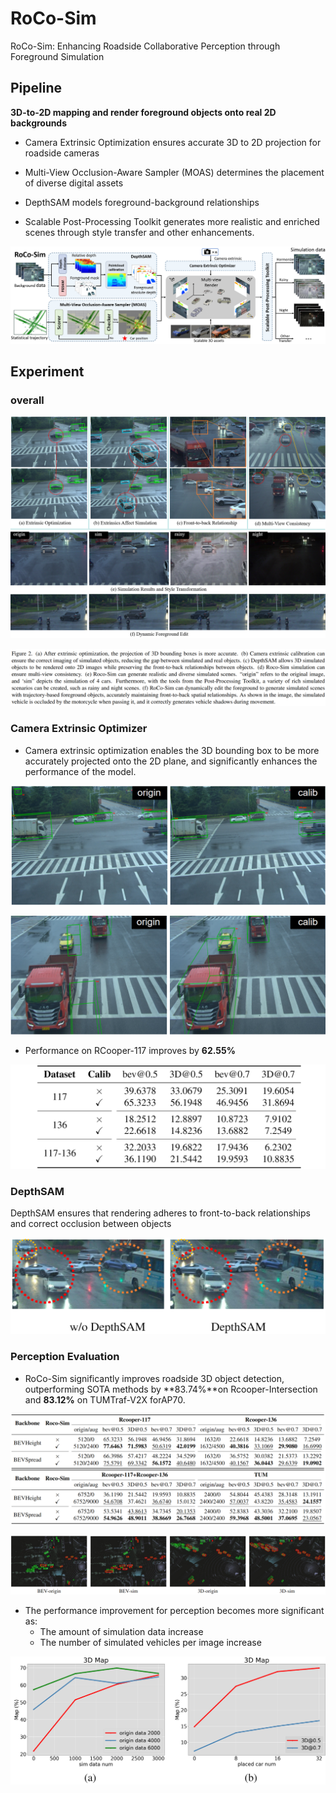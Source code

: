 # RoCo-Sim

RoCo-Sim: Enhancing Roadside Collaborative Perception through Foreground Simulation

## Pipeline

   **3D-to-2D mapping and render foreground objects onto real 2D backgrounds**

- Camera Extrinsic Optimization ensures accurate 3D to 2D projection for roadside cameras

- Multi-View Occlusion-Aware Sampler (MOAS) determines the placement of diverse digital assets

- DepthSAM models foreground-background relationships 
- Scalable Post-Processing Toolkit generates more realistic and enriched scenes through style transfer and other enhancements.

![image-20250313104404046](img/image-20250313104404046.png)

## Experiment

### overall

![image-20250313104127574](img/image-20250313104127574.png)

![image-20250313110340208](img/image-20250313110340208.png)

### Camera Extrinsic Optimizer

- Camera extrinsic optimization enables the 3D bounding box to be more accurately projected onto the 2D plane, and significantly enhances the performance of the model.

![image-20250313111821015](img/image-20250313111821015.png)

![image-20250313111855932](img/image-20250313111855932.png)

- Performance on RCooper-117 improves by **62.55%**

![image-20250313113441300](img/image-20250313113441300.png)

### DepthSAM

DepthSAM ensures that rendering adheres to front-to-back relationships and correct occlusion between objects

![image-20250313112452220](img/image-20250313112452220.png)

### Perception Evaluation

- RoCo-Sim significantly improves roadside 3D object detection, outperforming SOTA methods by **83.74%**on Rcooper-Intersection and **83.12%** on TUMTraf-V2X forAP70.

![image-20250313112742436](img/image-20250313112742436.png)

![image-20250313112852229](img/image-20250313112852229.png)

- The performance improvement for perception becomes more significant as: 
  - The amount of simulation data increase
  - The number of simulated vehicles per image increase

![image-20250313112942344](img/image-20250313112942344.png)

